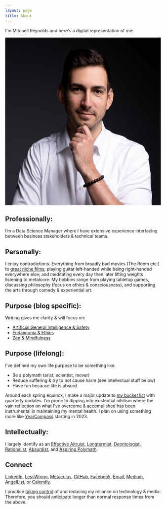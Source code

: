 ```yaml
---
layout: page
title: About
---
```


I'm Mitchell Reynolds and here's a digital representation of me:

<img src="/assets/2022-12-31-profile-photo.jpg" alt="mphoto" width="540" height="540"/>

## Professionally:
I’m a Data Science Manager where I have extensive experience 
interfacing between business stakeholders & technical teams.

## Personally:
I enjoy contradictions. Everything from broadly bad movies (The Room etc.) to
[great niche films](https://docs.google.com/spreadsheets/d/1vAO7SOU4HMdmlH4HayZ801kqPu_32CIsfk5mF0Co0ZM/edit?usp=sharing);
playing guitar left-handed while being right-handed everywhere else; 
and meditating every day then later lifting weights listening to metalcore.
My hobbies range from playing tabletop games, discussing philosophy (focus on ethics & consciousness),
and supporting the arts through comedy & experiential art.

## Purpose (blog specific):
Writing gives me clarity & will focus on:

- [Artificial General Intelligence & Safety](https://www.alignmentforum.org/)
- [Eudaimonia & Ethics](https://en.wikipedia.org/wiki/Eudaimonia)
- [Zen & Mindfulness](https://en.wikipedia.org/wiki/Zen)

## Purpose (lifelong):
I've defined my own life purpose to be something like:
- Be a polymath (arist, scientist, mover)
- Reduce suffering & try to not cause harm (see intellectual stuff below)
- Have fun because life is absurd

Around each spring equinox, I make a major update to 
[my bucket list](https://docs.google.com/presentation/d/13PBCeHsg2fWXOJ0NDQTl7dovCwSd5jfSxYgwVC6YC_4/edit?usp=sharing)
with quarterly updates. I'm prone to dipping into existential nihilism where the vain reflection 
on what I've overcome & accomplished has been instrumental in maintaining my mental health. 
I plan on using something more like [YearCompass](https://yearcompass.com/) starting in 2023.

## Intellectually:
I largely identify as an
[Effective Altruist](https://www.effectivealtruism.org/articles/introduction-to-effective-altruism),
[Longtermist](https://en.wikipedia.org/wiki/Longtermism),
[Deontologist](https://plato.stanford.edu/entries/ethics-deontological/),
[Rationalist](https://www.lesswrong.com/rationality), 
[Absurdist](https://en.wikipedia.org/wiki/Absurdism), and
[Aspiring Polymath](https://en.wikipedia.org/wiki/Polymath).

## Connect
[LinkedIn](https://www.linkedin.com/in/mitchellsreynolds/),
[LessWrong](https://www.lesswrong.com/users/mitchell-reynolds),
[Metaculus](https://www.metaculus.com/accounts/profile/126624/),
[GitHub](https://github.com/mitchell-reynolds/),
[Facebook](https://www.facebook.com/mitchellsreynolds),
[Email](mailto:mitchell.s.reynolds@gmail.com),
[Medium](https://medium.com/@mitchell.s.reynolds),
[AngelList](https://angel.co/u/mitchellsreynolds), or
[Calendly](https://calendly.com/mitchell-reynolds/chat).

I practice [taking control](https://www.humanetech.com/take-control)
of and reducing my reliance on technology & media.
Therefore, you should anticipate longer than normal response times from the above.

